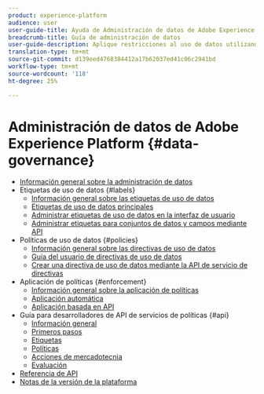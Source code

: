 ```yaml
---
product: experience-platform
audience: user
user-guide-title: Ayuda de Administración de datos de Adobe Experience Platform
breadcrumb-title: Guía de administración de datos
user-guide-description: Aplique restricciones al uso de datos utilizando etiquetas, acciones de marketing y políticas.
translation-type: tm+mt
source-git-commit: d139eed4768384412a17b62037ed41c06c2941bd
workflow-type: tm+mt
source-wordcount: '118'
ht-degree: 25%

---
```



# Administración de datos de Adobe Experience Platform {#data-governance}

* [Información general sobre la administración de datos](home.md)
* Etiquetas de uso de datos {#labels}
   * [Información general sobre las etiquetas de uso de datos](labels/overview.md)
   * [Etiquetas de uso de datos principales](labels/reference.md)
   * [Administrar etiquetas de uso de datos en la interfaz de usuario](labels/user-guide.md)
   * [Administrar etiquetas para conjuntos de datos y campos mediante API](labels/dataset-api.md)
* Políticas de uso de datos {#policies}
   * [Información general sobre las directivas de uso de datos](policies/overview.md)
   * [Guía del usuario de directivas de uso de datos](policies/user-guide.md)
   * [Crear una directiva de uso de datos mediante la API de servicio de directivas](policies/create.md)
* Aplicación de políticas {#enforcement}
   * [Información general sobre la aplicación de políticas](enforcement/overview.md)
   * [Aplicación automática](enforcement/auto-enforcement.md)
   * [Aplicación basada en API](enforcement/api-enforcement.md)
* Guía para desarrolladores de API de servicios de políticas {#api}
   * [Información general](api/overview.md)
   * [Primeros pasos](api/getting-started.md)
   * [Etiquetas](api/labels.md)
   * [Políticas](api/policies.md)
   * [Acciones de mercadotecnia](api/marketing-actions.md)
   * [Evaluación](api/evaluation.md)
* [Referencia de API](https://www.adobe.io/apis/experienceplatform/home/api-reference.html#!acpdr/swagger-specs/dule-policy-service.yaml)
* [Notas de la versión de la plataforma](https://www.adobe.com/go/platform-release-notes-en)